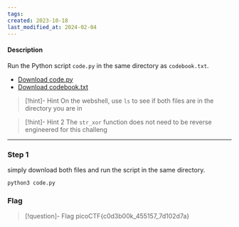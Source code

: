 ```yaml
---
tags: 
created: 2023-10-18
last_modified_at: 2024-02-04
---
```

#### Description
Run the Python script `code.py` in the same directory as `codebook.txt`.

- [Download code.py](https://artifacts.picoctf.net/c/2/code.py)
- [Download codebook.txt](https://artifacts.picoctf.net/c/2/codebook.txt)


> [!hint]- Hint
> On the webshell, use `ls` to see if both files are in the directory you are in

> [!hint]- Hint 2
> The `str_xor` function does not need to be reverse engineered for this challeng


---

### Step 1
simply download both files and run the script in the same directory. 
```
python3 code.py
```


### Flag
> [!question]- Flag
> picoCTF{c0d3b00k_455157_7d102d7a}







